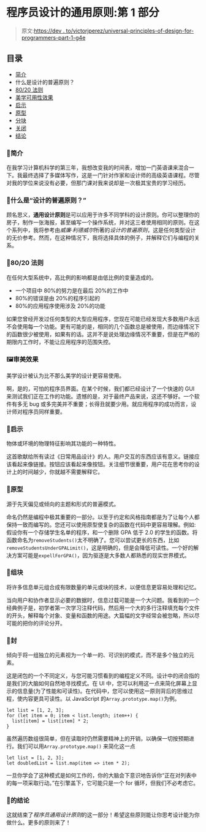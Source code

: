 # 程序员设计的通用原则:第 1 部分

> 原文:[https://dev . to/victorjperez/universal-principles-of-design-for-programmers-part-1-g4e](https://dev.to/victorjperez/universal-principles-of-design-for-programmers-part-1-g4e)

## [](#table-of-contents)目录

*   [简介](#introduction)
*   什么是设计的普遍原则？
*   [80/20 法则](#80/20)
*   [美学可用性效果](#Aesthetic-Usability)
*   [启示](#Affordance)
*   [原型](#Archetypes)
*   [分块](#Chunking)
*   [关闭](#Closure)
*   [结论](#Conclusion)

### [](#introduction)👋简介

在我学习计算机科学的第三年，我想改变我的时间表，增加一门英语课来混合一下。我最终选择了多媒体写作，这是一门针对作家和设计师的高级英语课程。尽管对我的学位来说没有必要，但那门课对我来说却是一次极其宝贵的学习经历。

### [](#%E2%80%8D-what-are-universal-principles-of-design)🤷‍什么是“设计的普遍原则？”

顾名思义，**通用设计原则**是可以应用于许多不同学科的设计原则。你可以整理你的房子，制作一张海报，甚至编写一个操作系统，并对这三者使用相同的原则。在这个系列中，我将参考由*威廉·利德威尔*所著的*设计的普遍原则*，这是任何类型设计的无价参考。然而，在这种情况下，我将选择具体的例子，并解释它们与编程的关系。

### [](#8020-rule)📏80/20 法则

在任何大型系统中，高比例的影响都是由低比例的变量造成的。

*   一个项目中 80%的努力是在最后 20%的工作中
*   80%的错误是由 20%的程序引起的
*   80%的应用程序使用涉及 20%的功能

如果您曾经开发过任何类型的大型应用程序，您现在可能已经发现大多数用户永远不会使用每一个功能。更有可能的是，相同的几个函数总是被使用，而边缘情况下的函数很少被使用，如果有的话。这并不是说处理边缘情况不重要，但是在严格的期限内工作时，不能让应用程序的范围失控。

### [](#%F0%9F%96%BC-aestheticusability-effect)🖼审美效果

美学设计被认为比不那么美学的设计更容易使用。

啊，是的，可怕的程序员界面。在某个时候，我们都已经设计了一个快速的 GUI 来测试我们正在工作的功能。遗憾的是，对于最终产品来说，这还不够好。一个软件有多无 bug 或多完美并不重要；长得丑就要少用。就应用程序的成功而言，设计师对程序员同样重要。

### [](#affordance)🚪启示

物体或环境的物理特征影响其功能的一种特性。

这首歌献给所有读过《日常用品设计》的人。用户交互的东西应该有意义。链接应该看起来像链接。按钮应该看起来像按钮。关注细节很重要，用户花在思考你的设计上的时间越少，你就越不需要解释它。

### [](#archetypes)💾原型

源于先天偏见或倾向的主题和形式的普遍模式。

命名仍然是编程中极其重要的一部分。以至于约定和风格指南都是为了让每个人都保持一致而编写的。您还可以使用原型使复杂的函数在代码中更容易理解。例如:假设你有一个存储学生名单的程序，和一个删除 GPA 低于 2.0 的学生的函数。将函数命名为`removeStudents()`太不明确了。您可以尝试更长的东西，比如`removeStudentsUnderGPALimit()`，这是明确的，但是会降低可读性。一个好的解决方案可能是`expellForGPA()`，因为驱逐是大多数人都熟悉的现实世界模式。

### [](#chunking)🎒组块

将许多信息单元组合成有限数量的单元或块的技术，以便信息更容易处理和记忆。

当向用户和协作者显示必要的数据时，信息过载可能是一个大问题。我看到的一个经典例子是，初学者第一次学习注释代码，然后用一个大的多行注释填充每个文件的开头，解释每个对象、变量和函数的用途。大篇幅的文字经常会被忽略，所以尽可能的把你的评论分开。

### [](#closure)🧩封

倾向于将一组独立的元素视为一个单一的、可识别的模式，而不是多个独立的元素。

这是闭包的一个不同定义，与您可能习惯看到的编程定义不同。设计中的闭合指的是我们的大脑如何自然地寻找模式。在 UI 中，您可以利用这一点来简化屏幕上显示的信息量(为了性能和可读性)。在代码中，您可以使用这一原则背后的思维过程，使内容更具可读性。以 JavaScript 的`Array.prototype.map()`为例。

```
let list = [1, 2, 3];
for (let item = 0; item < list.length; item++) {
  list[item] = list[item] * 2;
} 
```

虽然遍历数组很简单，但在读取时仍然需要精神上的开销，以确保一切按预期进行。我们可以用`Array.prototype.map()`
来简化这一点

```
let list = [1, 2, 3];
let doubledList = list.map(item => item * 2); 
```

一旦你学会了这种模式是如何工作的，你的大脑会下意识地告诉你“正在对列表中的每一项采取行动。”在引擎盖下，它可能只是一个 for 循环，但我们不必考虑它。

### [](#%E2%80%8D-conclusion)🙇‍的结论

这就结束了*程序员通用设计原则*的这一部分！希望这些原则能让你思考设计能为你做什么。更多的原则来了！